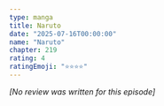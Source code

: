 ```yaml
---
type: manga
title: Naruto
date: "2025-07-16T00:00:00"
name: "Naruto"
chapter: 219
rating: 4
ratingEmoji: "⭐️⭐️⭐️⭐️"
---
```


_[No review was written for this episode]_